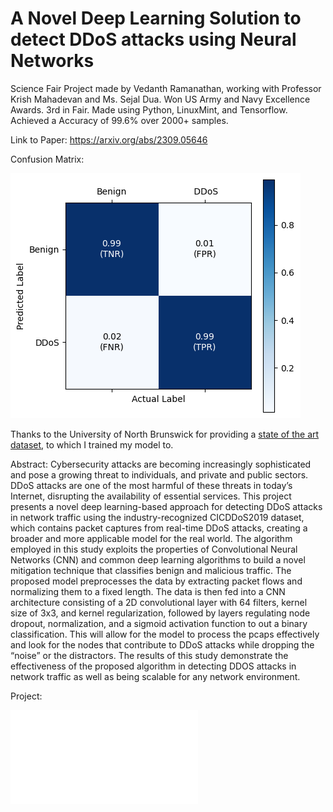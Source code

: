 # A Novel Deep Learning Solution to detect DDoS attacks using Neural Networks
Science Fair Project made by Vedanth Ramanathan, working with Professor Krish Mahadevan and Ms. Sejal Dua. Won US Army and Navy Excellence Awards. 3rd in Fair. Made using Python, LinuxMint, and Tensorflow. Achieved a Accuracy of 99.6% over 2000+ samples.


Link to Paper: https://arxiv.org/abs/2309.05646


Confusion Matrix:

![Confusion Matrix](Figure6.png?raw=true)

Thanks to the University of North Brunswick for providing a [state of the art dataset](https://www.unb.ca/cic/datasets/ddos-2019.html), to which I trained my model to.

Abstract: Cybersecurity attacks are becoming increasingly sophisticated and pose a growing threat to individuals, and private and public sectors. DDoS attacks are one of the most harmful of these threats in today’s Internet, disrupting the availability of essential services. This project presents a novel deep learning-based approach for detecting DDoS attacks in network traffic using the industry-recognized CICDDoS2019 dataset, which contains packet captures from real-time DDoS attacks, creating a broader and more applicable model for the real world. The algorithm employed in this study exploits the properties of Convolutional Neural Networks (CNN) and common deep learning algorithms to build a novel mitigation technique that classifies benign and malicious traffic. The proposed model preprocesses the data by extracting packet flows and normalizing them to a fixed length. The data is then fed into a CNN architecture consisting of a 2D convolutional layer with 64 filters, kernel size of 3x3, and kernel regularization, followed by layers regulating node dropout, normalization, and a sigmoid activation function to out a binary classification. This will allow for the model to process the pcaps effectively and look for the nodes that contribute to DDoS attacks while dropping the “noise” or the distractors. The results of this study demonstrate the effectiveness of the proposed algorithm in detecting DDOS attacks in network traffic as well as being scalable for any network environment. 

Project:

![Project pdf](ScienceFair2023Presentation.pdf?raw=true)


